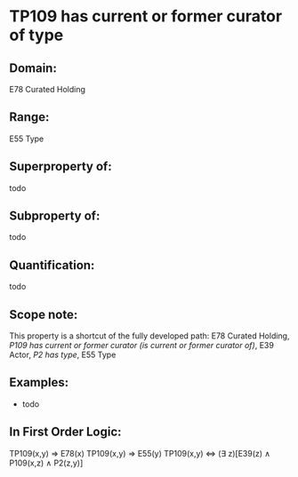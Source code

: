 # TP109 has current or former curator of type

## Domain: 

E78 Curated Holding

## Range: 

E55 Type

## Superproperty of: 

todo

## Subproperty of: 

todo

## Quantification: 

todo

## Scope note: 

This property is a shortcut of the fully developed path: E78 Curated Holding, _P109 has current or former curator (is current or former curator of)_, E39 Actor, _P2 has type_, E55 Type

## Examples: 

* todo

## In First Order Logic: 

TP109(x,y) ⇒ E78(x)
TP109(x,y) ⇒ E55(y)
TP109(x,y) ⇔ (∃ z)[E39(z) ∧ P109(x,z) ∧ P2(z,y)]

